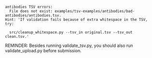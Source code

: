 ```
antibodies TSV errors:
  File does not exist: examples/tsv-examples/antibodies/bad-antibodies/antibodies.tsv.
Hint: 'If validation fails because of extra whitespace in the TSV, try:

  src/cleanup_whitespace.py --tsv_in original.tsv --tsv_out clean.tsv.'
```
REMINDER: Besides running validate_tsv.py, you should also run validate_upload.py before submission.
